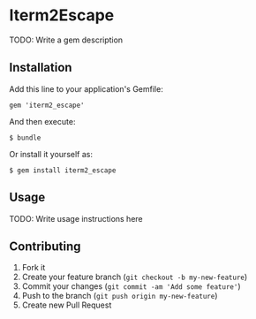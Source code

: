 # Iterm2Escape

TODO: Write a gem description

## Installation

Add this line to your application's Gemfile:

    gem 'iterm2_escape'

And then execute:

    $ bundle

Or install it yourself as:

    $ gem install iterm2_escape

## Usage

TODO: Write usage instructions here

## Contributing

1. Fork it
2. Create your feature branch (`git checkout -b my-new-feature`)
3. Commit your changes (`git commit -am 'Add some feature'`)
4. Push to the branch (`git push origin my-new-feature`)
5. Create new Pull Request
